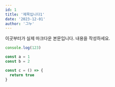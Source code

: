 ```yaml
---
id: 1
title: '제목입니다1'
date: '2023-12-01'
author: '그누'
---
```


이곳부터가 실제 마크다운 본문입니다. 내용을 작성하세요.

```javascript
console.log(123)

const a = 1
const b = 2

const c = () => {
  return true
}
```
